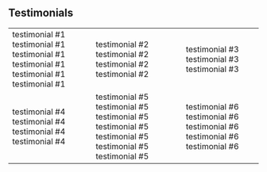 <div id="wrapper">
    <div id="content_area">
	<h2>Testimonials</h2>
	<div id="testimonials">
		<table>
		<tr>
		<td>testimonial #1 testimonial #1 testimonial #1 testimonial #1 testimonial #1 testimonial #1</td>
		<td>testimonial #2 testimonial #2 testimonial #2 testimonial #2</td>
		<td>testimonial #3 testimonial #3 testimonial #3</td>
		</tr>
		<tr>
		<td>testimonial #4 testimonial #4 testimonial #4 testimonial #4</td>
		<td>testimonial #5 testimonial #5 testimonial #5 testimonial #5 testimonial #5 testimonial #5 testimonial #5</td>
		<td>testimonial #6 testimonial #6 testimonial #6 testimonial #6 testimonial #6</td>
		</tr>
		</table>
	</div>
    </div>
</div>
